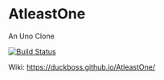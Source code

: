 # AtleastOne
An Uno Clone

[![Build Status](https://travis-ci.com/DuckBoss/AtleastOne.svg?branch=master)](https://travis-ci.com/DuckBoss/AtleastOne)

Wiki: https://duckboss.github.io/AtleastOne/
